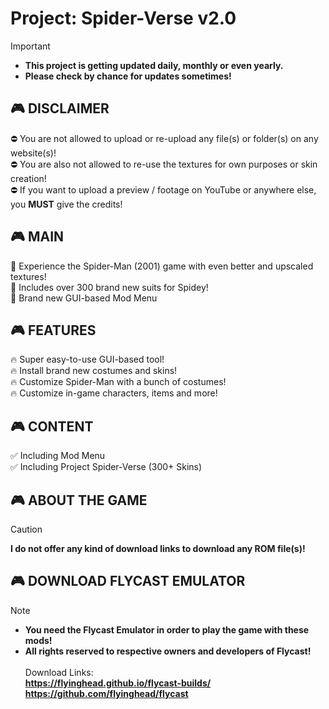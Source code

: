 # Project: Spider-Verse v2.0
> [!IMPORTANT]
> + **This project is getting updated daily, monthly or even yearly.** <br>
> + **Please check by chance for updates sometimes!**

## 🎮 DISCLAIMER
⛔ You are not allowed to upload or re-upload any file(s) or folder(s) on any website(s)! <br>
⛔ You are also not allowed to re-use the textures for own purposes or skin creation! <br>
⛔ If you want to upload a preview / footage on YouTube or anywhere else, you **MUST** give the credits! <br>

## 🎮 MAIN
📢 Experience the Spider-Man (2001) game with even better and upscaled textures! <br>
📢 Includes over 300 brand new suits for Spidey! <br>
📢 Brand new GUI-based Mod Menu

## 🎮 FEATURES
🔥 Super easy-to-use GUI-based tool! <br>
🔥 Install brand new costumes and skins! <br>
🔥 Customize Spider-Man with a bunch of costumes! <br>
🔥 Customize in-game characters, items and more! <br>

## 🎮 CONTENT
✅ Including Mod Menu <br>
✅ Including Project Spider-Verse (300+ Skins) <br>

## 🎮 ABOUT THE GAME
> [!CAUTION]
> **I do not offer any kind of download links to download any ROM file(s)!** <br>

## 🎮 DOWNLOAD FLYCAST EMULATOR
> [!NOTE]
> + **You need the Flycast Emulator in order to play the game with these mods!** <br>
> + **All rights reserved to respective owners and developers of Flycast!** <br> <br>
Download Links: <br>
**https://flyinghead.github.io/flycast-builds/** <br>
**https://github.com/flyinghead/flycast**
